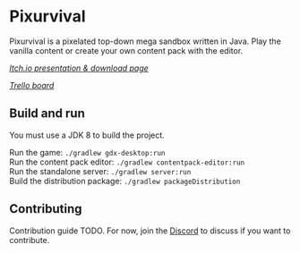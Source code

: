 # Pixurvival

Pixurvival is a pixelated top-down mega sandbox written in Java. Play the vanilla content or create your own content
pack with the editor.

*[Itch.io presentation & download page](https://sharkhendrix.itch.io/pixurvival)*

*[Trello board](https://trello.com/b/84pvuPq8/pixurvival-dev)*

## Build and run

You must use a JDK 8 to build the project.

Run the game: `./gradlew gdx-desktop:run`\
Run the content pack editor: `./gradlew contentpack-editor:run`\
Run the standalone server: `./gradlew server:run`\
Build the distribution package: `./gradlew packageDistribution`

## Contributing

Contribution guide TODO. For now, join the [Discord](https://discord.gg/VXEpJhJ) to discuss if you want to contribute.
